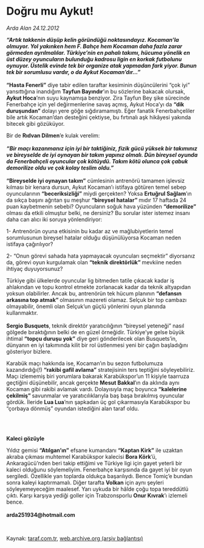 # Doğru mu Aykut!

*Arda Alan 24.12.2012*

<div class="yazi"><p><b><i>“Artık takkenin düşüp kelin göründüğü noktasındayız. Kocaman’la olmuyor. Yol yakınken hem F. Bahçe hem Kocaman daha fazla zarar görmeden ayrılmalılar. Türkiye’nin en pahalı takımı, hücuma yönelik en üst düzey oyuncuların bulunduğu kadrosu ligin en korkak futbolunu oynuyor. Üstelik evinde tek bir organize atak yapmadan fark yiyor. Bunun tek bir sorumlusu vardır, o da Aykut Kocaman’dır...”<br/><br/></i></b><b>“Hasta Fenerli”</b> diye tabir edilen taraftar kesiminin düşüncülerini “çok iyi” yansıttığına inandığım <b>Tayfun Bayındır</b>’ın bu sözlerine bakacak olursak, <b>Aykut Hoca</b>’nın suyu kaynamışa benziyor. Zira Tayfun Bey şike sürecinde Fenerbahçe için yel değirmenlerine savaş açmış, Aykut Hoca’yı da <b>“dik duruşundan” </b>dolayı yere göğe sığdıramamıştı. Eğer fanatik Fenerbahçeliler bile artık Kocaman’dan desteğini çektiyse, bu fırtınalı aşk hikâyesi yakında bitecek gibi gözüküyor.</p>
<p>Bir de <b>Rıdvan Dilmen</b>’e kulak verelim:<br/><br/><b><i>“Bir maçı kazanmanız için iyi bir taktiğiniz, fizik gücü yüksek bir takımınız ve bireyselde de iyi oynayan bir takım yapınız olmalı.</i></b><b><i> Dün bireysel oyunda da Fenerbahçeli oyuncular çok kötüydü. Takım kötü olunca çok çabuk demorilize oldu ve çok kolay teslim oldu.”<br/><br/></i></b><b>“Bireyselde iyi oynayan takım”</b> cümlesinin antrenörü tamamen işlevsiz kılması bir kenara dursun, Aykut Kocaman’ı istifaya götüren temel sebep oyuncularının <b>“beceriksizliği”</b> miydi gerçekten? Yoksa <b>Ertuğrul Sağlam</b>’ın da sıkça başını ağrıtan şu meşhur <b>“bireysel hatalar” </b>mıdır 17 haftada 24 puan kaybetmenin sebebi? Oyuncuların soğuk hava yüzünden <b>“demorilize”</b> olması da etkili olmuştur belki, ne dersiniz? Bu sorular ister istemez insanı daha can alıcı iki soruya yönlendiriyor:</p>
<p>1- Antrenörün oyuna etkisinin bu kadar az ve mağlubiyetlerin temel sorumlusunun bireysel hatalar olduğu düşünülüyorsa Kocaman neden istifaya çağırılıyor?</p>
<p>2- “Onun görevi sahada hata yapmayacak oyuncuları seçmektir” diyorsanız da, görevi oyun kurgulamak olan <b>“teknik direktörlük” </b>mevkiine neden ihtiyaç duyuyorsunuz?</p>
<p>Türkiye gibi ülkelerde oyuncular lig bitmeden tatile çıkacak kadar iş ahlakından ve topu kontrol etmekte zorlanacak kadar da teknik altyapıdan yoksun olabilirler. Ancak bu, antrenörün tek hücum planının <b>“defansın arkasına top atmak” </b>olmasının mazereti olamaz. Selçuk bir top cambazı olmayabilir, önemli olan Selçuk’un güçlü yönlerini oyun planında kullanmaktır.<br/><br/><b>Sergio Busquets</b>, teknik direktör yaratıcılığının “bireysel yeteneği” nasıl gölgede bıraktığının belki de en güzel örneğidir. Türkiye’ye gelse büyük ihtimal <b>“topçu duruşu yok”</b> diye geri gönderilecek olan Busquets’in, dünyanın en iyi takımında kilit bir rol üstlenmesi yeni bir çağın başladığını gösteriyor bizlere. </p>
<p>Karabük maçı hakkında ise, Kocaman’ın bu sezon futbolumuza kazandırdığı(!) <b>“rakibi gafil avlama”</b> stratejisinin ters teptiğini söyleyebiliriz. Maçı izlememiş biri yorumlara bakarak Karabükspor’un 11 kişiyle taarruza geçtiğini düşünebilir, ancak gerçekte <b>Mesut Bakkal</b>’ın da aklında aynı Kocaman gibi rakibi avlamak vardı. Dolayısıyla maç boyunca <b>“kalelerine çekilmiş” </b>savunmalar ve yaratıcılıklarıyla baş başa bırakılmış oyuncular gördük. İleride <b>Lua Lua</b>’nın şapkadan üç gol çıkarmasıyla Karabükspor bu “çorbaya dönmüş” oyundan istediğini alan taraf oldu.</p>
<p><b> </b></p>
<p><b><br/>Kaleci gözüyle</b></p>
<p>Yıldız gemisi <b>“Atılgan’ın”</b> efsane kumandanı <b>“Kaptan Kirk”</b> ile uzaktan akraba çıkması muhtemel Karabükspor kalecisi <b>Bora Körk</b>’ü, Ankaragücü’nden beri takip ettiğimi ve Türkiye ligi için gayet yeterli bir kaleci olduğunu söylemeliyim. Fenerbahçe karşısında da gayet iyi bir oyun sergiledi. Özellikle yan toplarda oldukça başarılıydı. Bence Tomiç’e bundan sonra kaleyi kaptırmamalı. Diğer tarafta <b>Volkan</b> için aynı şeyleri söyleyemeyeceğim maalesef. Yarı uykuda bir hâlde çoğu topa tereddütlü çıktı. Karşı karşıya yediği goller için Trabzonsporlu <b>Onur Kıvrak</b>’ı izlemeli bence.<br/><br/><b>arda251934@hotmail.com</b></p>
<p> </p>
</div>

Kaynak: [taraf.com.tr](http://www.taraf.com.tr/arda-alan/makale-dogru-mu-aykut.htm), [web.archive.org (arşiv bağlantısı)](http://web.archive.org/web/20131107202704/http://www.taraf.com.tr/arda-alan/makale-dogru-mu-aykut.htm)
